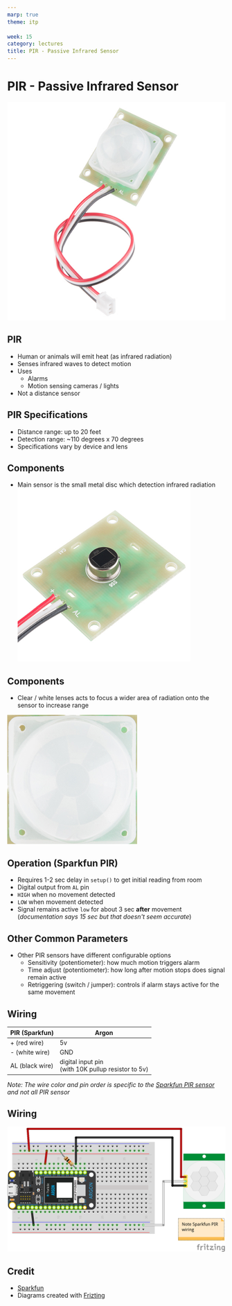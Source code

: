 ```yaml
---
marp: true
theme: itp

week: 15
category: lectures
title: PIR - Passive Infrared Sensor
---
```


<!-- headingDivider: 2 -->

# PIR - Passive Infrared Sensor

<img src="lecture_pir.assets/13285-01.jpg" alt="https://cdn.sparkfun.com//assets/parts/1/0/5/3/5/13285-01.jpg" style="width:600px" />  



## PIR 

* Human or animals will emit heat (as infrared radiation)
* Senses infrared waves to detect motion
* Uses
  * Alarms
  * Motion sensing cameras / lights
* Not a distance sensor

## PIR Specifications

* Distance range: up to 20 feet
* Detection range: ~110 degrees x 70 degrees
* Specifications vary by device and lens

## Components

* Main sensor is the small metal disc which detection infrared radiation
  <img src="lecture_pir.assets/13285-04.jpg" alt="https://cdn.sparkfun.com//assets/parts/1/0/5/3/5/13285-04.jpg" style="width:400px;" />

 ## Components
  * Clear / white lenses acts to focus a wider area of radiation onto the sensor to increase range 

<img src="lecture_pir.assets/image-20200427174947738.png" alt="image-20200427174947738" style="width:300px;" />

## Operation (Sparkfun PIR)

* Requires 1-2 sec delay in `setup()` to get initial reading from room
* Digital output from `AL` pin
* `HIGH` when no movement detected
* `LOW` when movement detected
* Signal remains active `low` for about 3 sec **after** movement (*documentation says 15 sec but that doesn't seem accurate*)

## Other Common Parameters

* Other PIR sensors have different configurable options
  * Sensitivity (potentiometer): how much motion triggers alarm
  * Time adjust (potentiometer): how long after motion stops does signal remain active
  * Retriggering (switch / jumper): controls if alarm stays active for the same movement

## Wiring

| PIR (Sparkfun)  | Argon                                                    |
| --------------- | -------------------------------------------------------- |
| + (red wire)    | 5v                                                       |
| - (white wire)  | GND                                                      |
| AL (black wire) | digital input pin <br />(with 10K pullup resistor to 5v) |

*Note: The wire color and pin order is specific to the [Sparkfun PIR sensor](https://www.sparkfun.com/products/13285) and not all PIR sensor*

## Wiring

<img src="lecture_pir.assets/pir_sparkfun_bb.png" style="width:1000px;" />



## Credit

* [Sparkfun](https://www.sparkfun.com/products/13285)
* Diagrams created with [Frizting](https://fritzing.org)






























